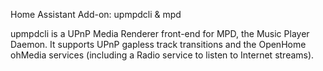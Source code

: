 
Home Assistant Add-on: upmpdcli & mpd

upmpdcli is a UPnP Media Renderer front-end for MPD, the Music Player Daemon.
It supports UPnP gapless track transitions and the OpenHome ohMedia services (including a Radio service to listen to Internet streams).
